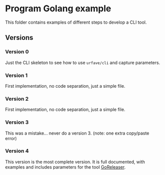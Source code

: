 # Program Golang example

This folder contains examples of different steps to develop a CLI tool. 


## Versions

### Version 0

Just the CLI skeleton to see how to use `urfave/cli` and capture parameters.


### Version 1

First implementation, no code separation, just a simple file.


### Version 2

First implementation, no code separation, just a simple file.


### Version 3

This was a mistake... never do a version 3. (note: one extra copy/paste error)


### Version 4

This version is the most complete version. It is full documented, with examples and includes parameters for the tool [GoReleaser](https://goreleaser.com/).
